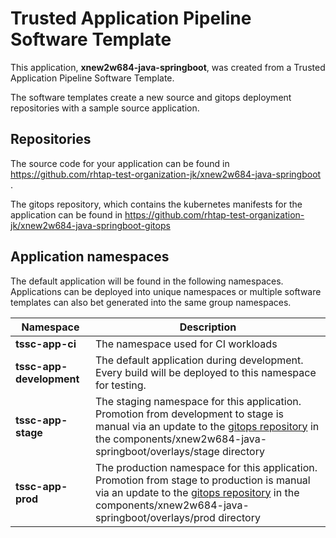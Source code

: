 # Trusted Application Pipeline Software Template

This application, **xnew2w684-java-springboot**, was created from a Trusted Application Pipeline Software Template.

The software templates create a new source and gitops deployment repositories with a sample source application. 

## Repositories

The source code for your application can be found in [https://github.com/rhtap-test-organization-jk/xnew2w684-java-springboot ](https://github.com/rhtap-test-organization-jk/xnew2w684-java-springboot ).
 
The gitops repository, which contains the kubernetes manifests for the application can be found in 
[https://github.com/rhtap-test-organization-jk/xnew2w684-java-springboot-gitops ](https://github.com/rhtap-test-organization-jk/xnew2w684-java-springboot-gitops ) 

## Application namespaces 

The default application will be found in the following namespaces. Applications can be deployed into unique namespaces or multiple software templates can also bet generated into the same group namespaces.  

|  Namespace   |  Description   |  
| -------- | -------- |
| **tssc-app-ci** | The namespace used for CI workloads |
| **tssc-app-development** | The default application during development. Every build will be deployed to this namespace for testing. |
| **tssc-app-stage** | The staging namespace for this application. Promotion from development to stage is manual via an update to the [gitops repository](https://github.com/rhtap-test-organization-jk/xnew2w684-java-springboot-gitops ) in the components/xnew2w684-java-springboot/overlays/stage directory |
| **tssc-app-prod** | The production namespace for this application. Promotion from stage to production is manual via an update to the [gitops repository](https://github.com/rhtap-test-organization-jk/xnew2w684-java-springboot-gitops ) in the components/xnew2w684-java-springboot/overlays/prod directory |